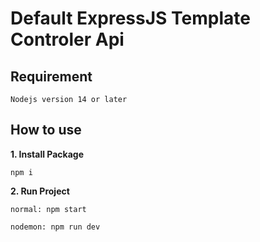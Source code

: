 # Default ExpressJS Template Controler Api

## Requirement

``` Nodejs version 14 or later ```

## How to use

**1. Install Package**

``` 
npm i 
```

**2. Run Project**

``` 
normal: npm start

nodemon: npm run dev 
```